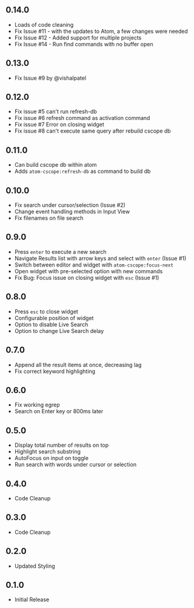 ## 0.14.0
* Loads of code cleaning
* Fix Issue #11 - with the updates to Atom, a few changes were needed
* Fix Issue #12 - Added support for multiple projects
* Fix Issue #14 - Run find commands with no buffer open

## 0.13.0
* Fix Issue #9 by @vishalpatel

## 0.12.0
* Fix issue #5 can't run refresh-db
* Fix issue #6 refresh command as activation command
* Fix issue #7 Error on closing widget
* Fix issue #8 can't execute same query after rebuild cscope db
## 0.11.0
* Can build cscope db within atom
* Adds `atom-cscope:refresh-db` as command to build db
## 0.10.0
* Fix search under cursor/selection (Issue #2)
* Change event handling methods in Input View
* Fix filenames on file search
## 0.9.0
* Press `enter` to execute a new search
* Navigate Results list with arrow keys and select with `enter` (Issue #1)
* Switch between editor and widget with `atom-cscope:focus-next`
* Open widget with pre-selected option with new commands
* Fix Bug: Focus issue on closing widget with `esc` (Issue #1)
## 0.8.0
* Press `esc` to close widget
* Configurable position of widget
* Option to disable Live Search
* Option to change Live Search delay
## 0.7.0
* Append all the result items at once, decreasing lag
* Fix correct keyword highlighting
## 0.6.0
* Fix working egrep
* Search on Enter key or 800ms later
## 0.5.0
* Display total number of results on top
* Highlight search substring
* AutoFocus on input on toggle
* Run search with words under cursor or selection 
## 0.4.0
* Code Cleanup
## 0.3.0
* Code Cleanup
## 0.2.0
* Updated Styling
## 0.1.0
* Initial Release
